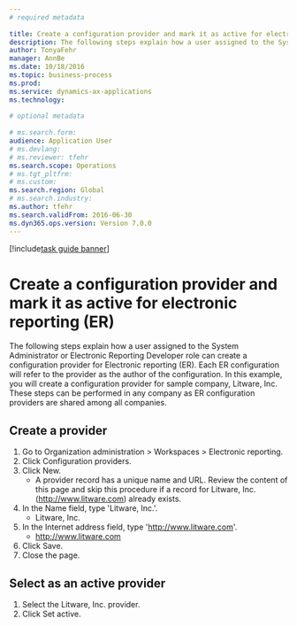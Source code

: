 ```yaml
--- 
# required metadata 
 
title: Create a configuration provider and mark it as active for electronic reporting (ER)
description: The following steps explain how a user assigned to the System Administrator or Electronic Reporting Developer role can create a configuration provider for Electronic reporting (ER). 
author: TonyaFehr 
manager: AnnBe 
ms.date: 10/18/2016
ms.topic: business-process 
ms.prod:  
ms.service: dynamics-ax-applications 
ms.technology:  
 
# optional metadata 
 
# ms.search.form:   
audience: Application User 
# ms.devlang:  
# ms.reviewer: tfehr 
ms.search.scope: Operations 
# ms.tgt_pltfrm:  
# ms.custom:  
ms.search.region: Global
# ms.search.industry: 
ms.author: tfehr 
ms.search.validFrom: 2016-06-30 
ms.dyn365.ops.version: Version 7.0.0 
---
```


[!include[task guide banner](../../includes/task-guide-banner.md)]

# Create a configuration provider and mark it as active for electronic reporting (ER)

The following steps explain how a user assigned to the System Administrator or Electronic Reporting Developer role can create a configuration provider for Electronic reporting (ER). Each ER configuration will refer to the provider as the author of the configuration. In this example, you will create a configuration provider for sample company, Litware, Inc. These steps can be performed in any company as ER configuration providers are shared among all companies.


## Create a provider
1. Go to Organization administration > Workspaces > Electronic reporting.
2. Click Configuration providers.
3. Click New.
    * A provider record has a unique name and URL. Review the content of this page and skip this procedure if a record for Litware, Inc. (http://www.litware.com) already exists.  
4. In the Name field, type 'Litware, Inc.'.
    * Litware, Inc.  
5. In the Internet address field, type 'http://www.litware.com'.
    * http://www.litware.com  
6. Click Save.
7. Close the page.

## Select as an active provider
1. Select the Litware, Inc. provider.
2. Click Set active.


